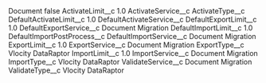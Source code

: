 <?xml version="1.0" encoding="UTF-8"?>
<CustomMetadata xmlns="http://soap.sforce.com/2006/04/metadata" xmlns:xsi="http://www.w3.org/2001/XMLSchema-instance" xmlns:xsd="http://www.w3.org/2001/XMLSchema">
    <label>Document</label>
    <protected>false</protected>
    <values>
        <field>ActivateLimit__c</field>
        <value xsi:type="xsd:double">1.0</value>
    </values>
    <values>
        <field>ActivateService__c</field>
        <value xsi:nil="true"/>
    </values>
    <values>
        <field>ActivateType__c</field>
        <value xsi:nil="true"/>
    </values>
    <values>
        <field>DefaultActivateLimit__c</field>
        <value xsi:type="xsd:double">1.0</value>
    </values>
    <values>
        <field>DefaultActivateService__c</field>
        <value xsi:nil="true"/>
    </values>
    <values>
        <field>DefaultExportLimit__c</field>
        <value xsi:type="xsd:double">1.0</value>
    </values>
    <values>
        <field>DefaultExportService__c</field>
        <value xsi:type="xsd:string">Document Migration</value>
    </values>
    <values>
        <field>DefaultImportLimit__c</field>
        <value xsi:type="xsd:double">1.0</value>
    </values>
    <values>
        <field>DefaultImportPostProcess__c</field>
        <value xsi:nil="true"/>
    </values>
    <values>
        <field>DefaultImportService__c</field>
        <value xsi:type="xsd:string">Document Migration</value>
    </values>
    <values>
        <field>ExportLimit__c</field>
        <value xsi:type="xsd:double">1.0</value>
    </values>
    <values>
        <field>ExportService__c</field>
        <value xsi:type="xsd:string">Document Migration</value>
    </values>
    <values>
        <field>ExportType__c</field>
        <value xsi:type="xsd:string">Vlocity DataRaptor</value>
    </values>
    <values>
        <field>ImportLimit__c</field>
        <value xsi:type="xsd:double">1.0</value>
    </values>
    <values>
        <field>ImportService__c</field>
        <value xsi:type="xsd:string">Document Migration</value>
    </values>
    <values>
        <field>ImportType__c</field>
        <value xsi:type="xsd:string">Vlocity DataRaptor</value>
    </values>
    <values>
        <field>ValidateService__c</field>
        <value xsi:type="xsd:string">Document Migration</value>
    </values>
    <values>
        <field>ValidateType__c</field>
        <value xsi:type="xsd:string">Vlocity DataRaptor</value>
    </values>
</CustomMetadata>
